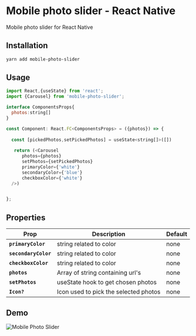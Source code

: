 # Mobile photo slider - React Native
Mobile photo slider for React Native

## Installation

```bash
yarn add mobile-photo-slider
```

## Usage

```js
import React,{useState} from 'react';
import {Carousel} from 'mobile-photo-slider';

interface ComponentsProps{
  photos:string[]
}

const Component: React.FC<ComponentsProps> = ({photos}) => {
   
  const [pickedPhotos,setPickedPhotos] = useState<string[]>([])
  
   return (<Carousel
      photos={photos}
      setPhotos={setPickedPhotos}
      primaryColor={'white'}
      secondaryColor={'blue'}
      checkboxColor={'white'}
  />)


};
```

## Properties

| Prop                      | Description                                                                                                                                                                                                                                                                                                             | Default        |
| ------------------------- | ----------------------------------------------------------------------------------------------------------------------------------------------------------------------------------------------------------------------------------------------------------------------------------------------------------------------- | -------------- |
| **`primaryColor`**               | string related to color | none   
| **`secondaryColor`**               | string related to color | none
| **`checkboxColor`**               | string related to color | none   
| **`photos`**               | Array of string containing url's | none
| **`setPhotos`**               | useState hook to get chosen photos  | none
| **`Icon?`**               | Icon used to pick the selected photos  | none



## Demo

![Mobile Photo Slider](demo/git.gif)

